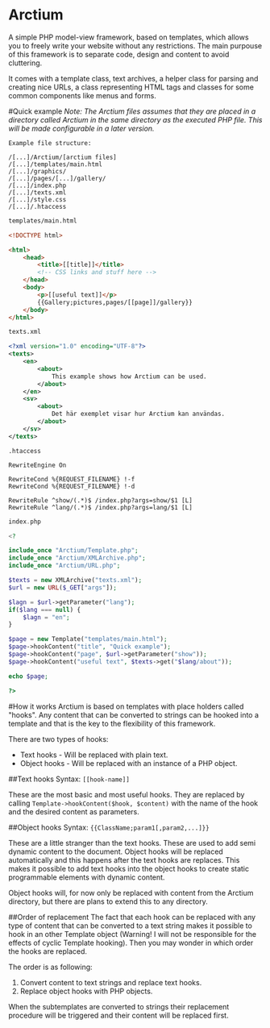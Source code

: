Arctium
=======

A simple PHP model-view framework, based on templates, which allows
you to freely write your website without any restrictions. The main
purpouse of this framework is to separate code, design and content
to avoid cluttering.

It comes with a template class, text archives, a helper class for
parsing and creating nice URLs, a class representing HTML tags and
classes for some common components like menus and forms.

#Quick example
_Note: The Arctium files assumes that they are placed in a directory called
Arctium in the same directory as the executed PHP file. This will be
made configurable in a later version._

```
Example file structure:

/[...]/Arctium/[arctium files]
/[...]/templates/main.html
/[...]/graphics/
/[...]/pages/[...]/gallery/
/[...]/index.php
/[...]/texts.xml
/[...]/style.css
/[...]/.htaccess
```

```HTML
templates/main.html

<!DOCTYPE html>

<html>
	<head>
		<title>[[title]]</title>
		<!-- CSS links and stuff here -->
	</head>
	<body>
		<p>[[useful text]]</p>
		{{Gallery;pictures,pages/[[page]]/gallery}}
	</body>
</html>
```

```XML
texts.xml

<?xml version="1.0" encoding="UTF-8"?>
<texts>
	<en>
		<about>
			This example shows how Arctium can be used.
		</about>
	</en>
	<sv>
		<about>
			Det här exemplet visar hur Arctium kan användas.
		</about>
	</sv>
</texts>
```

```
.htaccess

RewriteEngine On

RewriteCond %{REQUEST_FILENAME} !-f
RewriteCond %{REQUEST_FILENAME} !-d

RewriteRule ^show/(.*)$ /index.php?args=show/$1 [L]
RewriteRule ^lang/(.*)$ /index.php?args=lang/$1 [L]
```

```PHP
index.php

<?

include_once "Arctium/Template.php";
include_once "Arctium/XMLArchive.php";
include_once "Arctium/URL.php";

$texts = new XMLArchive("texts.xml");
$url = new URL($_GET["args"]);

$lagn = $url->getParameter("lang");
if($lang === null) {
	$lagn = "en";
}

$page = new Template("templates/main.html");
$page->hookContent("title", "Quick example");
$page->hookContent("page", $url->getParameter("show"));
$page->hookContent("useful text", $texts->get("$lang/about"));

echo $page;

?>
```

#How it works
Arctium is based on templates with place holders called "hooks".
Any content that can be converted to strings can be hooked into a
template and that is the key to the flexibility of this framework.

There are two types of hooks:
* Text hooks - Will be replaced with plain text.
* Object hooks - Will be replaced with an instance of a PHP object.

##Text hooks
Syntax: `[[hook-name]]`

These are the most basic and most useful hooks. They are replaced by
calling `Template->hookContent($hook, $content)` with the name of
the hook and the desired content as parameters.

##Object hooks
Syntax: `{{ClassName;param1[,param2,...]}}`

These are a little stranger than the text hooks. These are used to add
semi dynamic content to the document. Object hooks will be replaced
automatically and this happens after the text hooks are replaces. This
makes it possible to add text hooks into the object hooks to create
static programmable elements with dynamic content.

Object hooks will, for now only be replaced with content from the
Arctium directory, but there are plans to extend this to any directory.

##Order of replacement
The fact that each hook can be replaced with any type of content that
can be converted to a text string makes it possible to hook in an other
Template object (Warning! I will not be responsible for the effects of
cyclic Template hooking). Then you may wonder in which order the hooks
are replaced.

The order is as following:
 1. Convert content to text strings and replace text hooks.
 2. Replace object hooks with PHP objects.

When the subtemplates are converted to strings their replacement
procedure will be triggered and their content will be replaced first.
